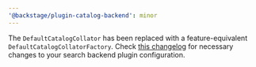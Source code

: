 ```yaml
---
'@backstage/plugin-catalog-backend': minor
---
```


The `DefaultCatalogCollator` has been replaced with a feature-equivalent
`DefaultCatalogCollatorFactory`. Check [this changelog](https://github.com/backstage/backstage/blob/master/packages/create-app/CHANGELOG.md)
for necessary changes to your search backend plugin configuration.
